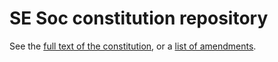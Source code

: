 
# SE Soc constitution repository

See the [full text of the constitution](constitution.md), or a 
[list of amendments](amendments.md).
